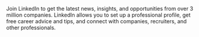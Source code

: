 Join LinkedIn to get the latest news, insights, and opportunities from over 3 million companies. LinkedIn allows you to set up a professional profile, get free career advice and tips, and connect with companies, recruiters, and other professionals.